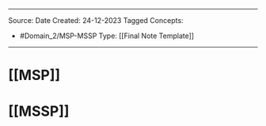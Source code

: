 - - -
Source:
Date Created:  24-12-2023
Tagged Concepts:
- #Domain_2/MSP-MSSP 
Type: [[Final Note Template]]
- - - 

# [[MSP]]
# [[MSSP]]